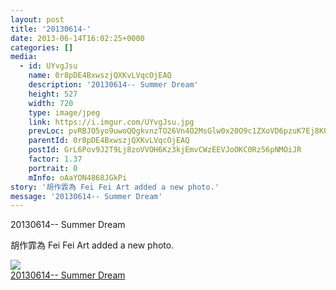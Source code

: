 ```yaml
---
layout: post
title: '20130614-' 
date: 2013-06-14T16:02:25+0000 
categories: [] 
media:
  - id: UYvgJsu
    name: 0r8pDE4BxwszjQXKvLVqcOjEAQ
    description: '20130614-- Summer Dream'   
    height: 527
    width: 720
    type: image/jpeg
    link: https://i.imgur.com/UYvgJsu.jpg
    prevLoc: pvRBJO5yo9uwoQQgkvnzTO26Vn4O2MsGlw0x20O9c1ZXoVD6pzuK7Ej8K0KDczko0NGwjBFKRy83MAlLS8933WqZwpH10rEQ8lDqT4EEGKp7J3sXOG0KgxEncE0nv00B8ytxyvgPQ8vgSmZE3mpAY7HDZZKpWrM6tLXJnyyp9pC7NoL43j87fDK33BxykMFYlyyQLvYMszqjGk52VASAwvG1GNn8hNjR79o7Wxf5QWR0QqoOHmQ
    parentId: 0r8pDE4BxwszjQXKvLVqcOjEAQ
    postId: GrL6Pov9J2T9Lj8zoVVOH6Kz3kjEmvCWzEEVJoOKC0Rz56pNMOiJR
    factor: 1.37
    portrait: 0
    mInfo: oAaYON4868JGkPi
story: '胡作霏為 Fei Fei Art added a new photo.'  
message: '20130614-- Summer Dream'  
---
```


20130614-- Summer Dream
 
 
[//]: #story:
胡作霏為 Fei Fei Art added a new photo.


[//]: #media:  
<a href="https://i.imgur.com/UYvgJsu.jpg"><img class="postImage" src="https://i.imgur.com/UYvgJsuh.jpg" />  
20130614-- Summer Dream  
 </a>   
